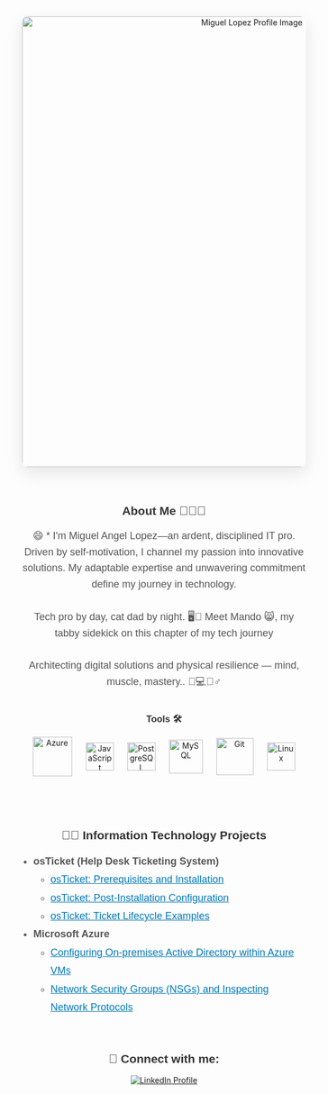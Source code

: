 <!-- Image Section -->
<div style="text-align: center; margin-bottom: 20px;">
  <img src="https://media.licdn.com/dms/image/D4E16AQHhVEfanay4eQ/profile-displaybackgroundimage-shrink_350_1400/0/1691459597920?e=1697068800&v=beta&t=NdzXvyvhmjotXA5U4l0gyTaC1Y4NPt2NskUzQmCmG64" 
       alt="Miguel Lopez Profile Image"
       width="800" 
       style="border-radius: 10px; box-shadow: 0 10px 30px rgba(0,0,0,0.1);" />
</div>

<br />

<!-- About Me Section -->
<h2 style="text-align: center; font-family: 'Arial', sans-serif; color: #333;">About Me 👨🏻‍💻</h2>
<p style="font-family: 'Arial', sans-serif; font-size: 18px; text-align: center; color: #555; max-width: 800px; margin: 0 auto; line-height: 1.6;">
  😄 * I'm Miguel Angel Lopez—an ardent, disciplined IT pro. Driven by self-motivation, I channel my passion into innovative solutions. My adaptable expertise and unwavering commitment define my journey in technology.
  <br /><br />
  Tech pro by day, cat dad by night. 🖥️🐾 Meet Mando 😸, my tabby sidekick on this chapter of my tech journey 
  <br /><br />
  Architecting digital solutions and physical resilience — mind, muscle, mastery.. 🍛💻🏋️‍♂️
</p>

<br />

<!-- Tools Section -->
<h3 style="text-align: center; font-family: 'Arial', sans-serif; color: #333;">Tools 🛠️</h3>
<div style="text-align: center; margin-bottom: 30px;">
  <img align="center" alt="Azure" width="70px" src="https://cdn.jsdelivr.net/gh/devicons/devicon/icons/azure/azure-original-wordmark.svg" style="padding: 0 10px;"/>
  <img align="center" alt="JavaScript" width="50px" src="https://cdn.jsdelivr.net/gh/devicons/devicon/icons/javascript/javascript-original.svg" style="padding: 0 10px;"/>
  <img align="center" alt="PostgreSQL" width="50px" src="https://cdn.jsdelivr.net/gh/devicons/devicon/icons/postgresql/postgresql-original-wordmark.svg" style="padding: 0 10px;"/>
  <img align="center" alt="MySQL" width="60px" src="https://cdn.jsdelivr.net/gh/devicons/devicon/icons/mysql/mysql-original.svg" style="padding: 0 10px;"/>
  <img align="center" alt="Git" width="66px" src="https://cdn.jsdelivr.net/gh/devicons/devicon/icons/git/git-original-wordmark.svg" style="padding: 0 10px;"/>
  <img align="center" alt="Linux" width="50px" src="https://cdn.jsdelivr.net/gh/devicons/devicon/icons/linux/linux-original.svg" style="padding: 0 10px;"/>
</div>

<br />
<br />

<!-- Projects Section -->
<h2 style="text-align: center; font-family: 'Arial', sans-serif; color: #333;">👨‍💻 Information Technology Projects</h2>
<ul style="font-family: 'Arial', sans-serif; font-size: 18px; color: #555; max-width: 800px; margin: 0 auto; line-height: 1.8; padding-left: 20px;">
  <li><b>osTicket (Help Desk Ticketing System)</b>
    <ul>
      <li><a href="https://github.com/MLopezTech/osticket-prereqs" target="_blank" style="color: #0077b5;">osTicket: Prerequisites and Installation</a></li>
      <li><a href="https://github.com/MLopezTech/post-install-config" target="_blank" style="color: #0077b5;">osTicket: Post-Installation Configuration</a></li>
      <li><a href="https://github.com/MLopezTech/ticket-lifecycle" target="_blank" style="color: #0077b5;">osTicket: Ticket Lifecycle Examples</a></li>
    </ul>
  </li>
  <li><b>Microsoft Azure</b>
    <ul>
      <li><a href="https://github.com/MLopezTech/configure-ad" target="_blank" style="color: #0077b5;">Configuring On-premises Active Directory within Azure VMs</a></li>
      <li><a href="https://github.com/MLopezTech/azure-network-protocols" target="_blank" style="color: #0077b5;">Network Security Groups (NSGs) and Inspecting Network Protocols</a></li>
    </ul>
  </li>
</ul>

<br />
<br />

<!-- Connect with Me Section -->
<h2 style="text-align: center; font-family: 'Arial', sans-serif; color: #333;">🤳 Connect with me:</h2>
<p style="text-align: center;">
  <a href="https://www.linkedin.com/in/miguel-lopez-a605b82a/" target="_blank">
    <img src="https://img.shields.io/badge/LinkedIn-Profile-lightblue?style=flat&logo=linkedin&logoColor=teal" alt="LinkedIn Profile" />
  </a>
</p>


